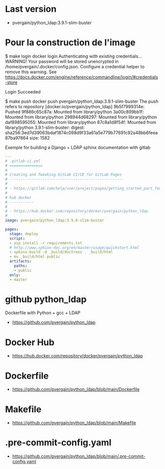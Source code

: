 # Last version

- pvergain/python_ldap:3.9.1-slim-buster

# Pour la construction de l'image

$ make login
docker login
Authenticating with existing credentials...
WARNING! Your password will be stored unencrypted in /home/pvergain/.docker/config.json.
Configure a credential helper to remove this warning. See
https://docs.docker.com/engine/reference/commandline/login/#credentials-store

Login Succeeded

$ make push
docker push pvergain/python_ldap:3.9.1-slim-buster
The push refers to repository [docker.io/pvergain/python_ldap]
9b5f7999314e: Pushed
9f886c65c87a: Mounted from library/python
3a00c899bb1f: Mounted from library/python
298944d68297: Mounted from library/python
daf898595055: Mounted from library/python
87c8a1d8f54f: Mounted from library/python
3.9.1-slim-buster: digest: sha256:3ed7d39063bdaf1874c098d9f33a61a5e779b77691c92a48bb6feea87ba97864 size: 1582



Exemple for building a Django + LDAP sphinx documentation with gitlab

```yaml
---
# .gitlab-ci.yml
# ===============
#
# Creating and Tweaking GitLab CI/CD for GitLab Pages
# ----------------------------------------------------
#
# - https://gitlab.com/help/user/project/pages/getting_started_part_four.md
#
# hub docker
# -----------
#
# - https://hub.docker.com/repository/docker/pvergain/python_ldap
#
image: pvergain/python_ldap:3.9.0-slim-buster

pages:
  stage: deploy
  script:
  - pip install -r requirements.txt
  # http://www.sphinx-doc.org/en/master/usage/quickstart.html
  - sphinx-build -d _build/doctrees . _build/html
  - mv _build/html public
  artifacts:
    paths:
    - public
  only:
  - master
```

# github python_ldap

Dockerfile with Python + gcc + LDAP

- https://github.com/pvergain/python_ldap

# Docker Hub

- https://hub.docker.com/repository/docker/pvergain/python_ldap

# Dockerfile

- https://github.com/pvergain/python_ldap/blob/main/Dockerfile

# Makefile

- https://github.com/pvergain/python_ldap/blob/main/Makefile

# .pre-commit-config.yaml

- https://github.com/pvergain/python_ldap/blob/main/.pre-commit-config.yaml


